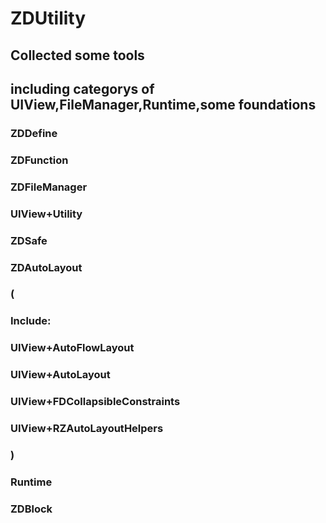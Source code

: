 # ZDUtility
## Collected some tools 

## including categorys of UIView,FileManager,Runtime,some foundations

### ZDDefine
### ZDFunction
### ZDFileManager
### UIView+Utility
### ZDSafe
### ZDAutoLayout
### (
### Include: 

### UIView+AutoFlowLayout
### UIView+AutoLayout
### UIView+FDCollapsibleConstraints
### UIView+RZAutoLayoutHelpers
### )
### Runtime
### ZDBlock
